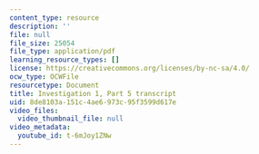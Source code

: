 ```yaml
---
content_type: resource
description: ''
file: null
file_size: 25054
file_type: application/pdf
learning_resource_types: []
license: https://creativecommons.org/licenses/by-nc-sa/4.0/
ocw_type: OCWFile
resourcetype: Document
title: Investigation 1, Part 5 transcript
uid: 8de8103a-151c-4ae6-973c-95f3599d617e
video_files:
  video_thumbnail_file: null
video_metadata:
  youtube_id: t-6mJoy1ZNw
---
```


